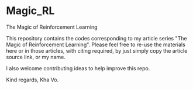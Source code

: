 # Magic_RL
The Magic of Reinforcement Learning

This repository contains the codes corresponding to my article series "The Magic of Reinforcement Learning". 
Please feel free to re-use the materials here or in those articles, with citing required, by just simply copy the article source link, or my name.

I also welcome contributing ideas to help improve this repo.

Kind regards,
Kha Vo.
